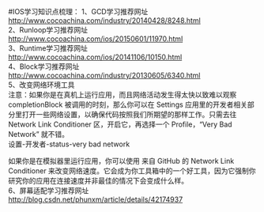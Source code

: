 #IOS学习知识点梳理：
1、GCD学习推荐网址<br>
http://www.cocoachina.com/industry/20140428/8248.html<br>
2、Runloop学习推荐网址<br>
http://www.cocoachina.com/ios/20150601/11970.html<br>
3、Runtime学习推荐网址<br>
http://www.cocoachina.com/ios/20141106/10150.html<br>
4、Block学习推荐网址<br>
http://www.cocoachina.com/industry/20130605/6340.html<br>
5、改变网络环境工具<br>
注意：如果你是在真机上运行应用，而且网络活动发生得太快以致难以观察 completionBlock 被调用的时刻，那么你可以在 Settings 应用里的开发者相关部分里打开一些网络设置，以确保代码按照我们所期望的那样工作。只需去往 Network Link Conditioner 区，开启它，再选择一个 Profile，“Very Bad Network” 就不错。<br>设置-开发者-status-very bad network<br>
 
如果你是在模拟器里运行应用，你可以使用 来自 GitHub 的 Network Link Conditioner 来改变网络速度。它会成为你工具箱中的一个好工具，因为它强制你研究你的应用在连接速度并非最佳的情况下会变成什么样。<br>
6、屏幕适配学习推荐网址<br>
http://blog.csdn.net/phunxm/article/details/42174937<br>
